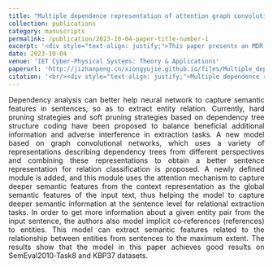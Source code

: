 ```yaml
---
title: "Multiple dependence representation of attention graph convolutional network relation extraction model"
collection: publications
category: manuscripts
permalink: /publication/2023-10-04-paper-title-number-1
excerpt: '<div style="text-align: justify;">This paper presents an MDR - GCN relation extraction model using multiple dependency tree representations and a GSF Extractor module, achieving good results on multiple datasets and analyzing relevant factors.</div>'
date: 2023-10-04
venue: 'IET Cyber-Physical Systems: Theory & Applications'
paperurl: 'http://jizhanpeng.cn/xiongyujie.github.io/files/Multiple_dependence_representation_of_attention_graph_convolutional_network_relation_extraction_model.pdf'
citation: '<br/><div style="text-align: justify;">Multiple dependence representation of attention graph convolutional network relation extraction model, L.-F. Zhao, Y.-J. Xiong*, Y.-B. Gao and W.-J. Yu, IET Cyber-Physical Systems: Theory & Applications, online (2023)</div>'
---
```


<div style="text-align: justify;">Dependency analysis can better help neural network to capture semantic features in sentences, so as to extract entity relation. Currently, hard pruning strategies and soft pruning strategies based on dependency tree structure coding have been proposed to balance beneficial additional information and adverse interference in extraction tasks. A new model based on graph convolutional networks, which uses a variety of representations describing dependency trees from different perspectives and combining these representations to obtain a better sentence representation for relation classification is proposed. A newly defined module is added, and this module uses the attention mechanism to capture deeper semantic features from the context representation as the global semantic features of the input text, thus helping the model to capture deeper semantic information at the sentence level for relational extraction tasks. In order to get more information about a given entity pair from the input sentence, the authors also model implicit co‐references (references) to entities. This model can extract semantic features related to the relationship between entities from sentences to the maximum extent. The results show that the model in this paper achieves good results on SemEval2010‐Task8 and KBP37 datasets.</div>

<br/>
